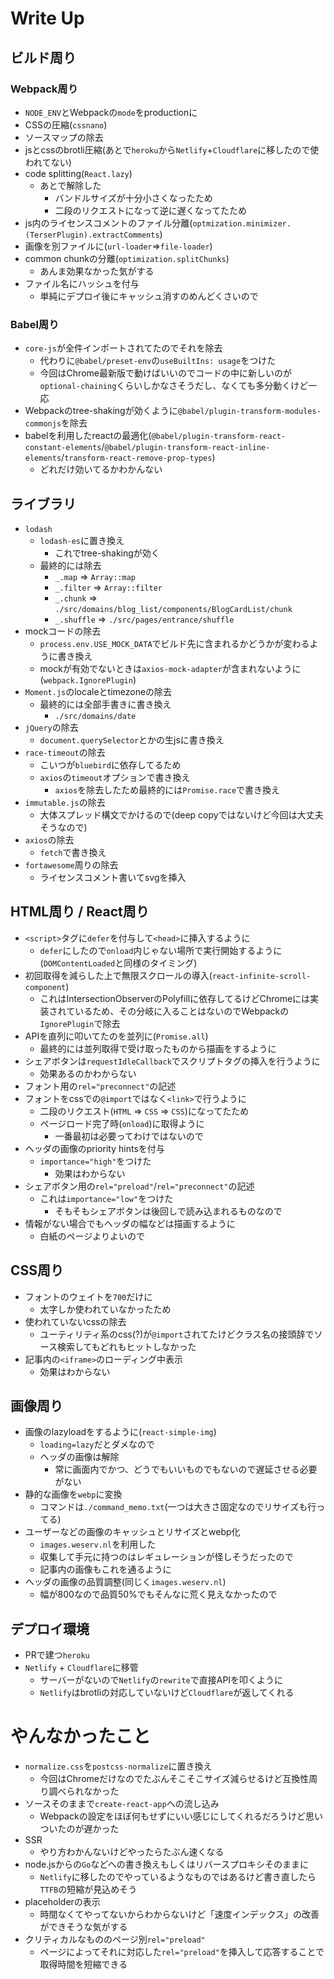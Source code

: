 # Write Up
## ビルド周り
### Webpack周り
- `NODE_ENV`とWebpackの`mode`をproductionに
- CSSの圧縮(`cssnano`)
- ソースマップの除去
- jsとcssのbrotli圧縮(あとで`heroku`から`Netlify`+`Cloudflare`に移したので使われてない)
- code splitting(`React.lazy`)
  - あとで解除した
    - バンドルサイズが十分小さくなったため
    - 二段のリクエストになって逆に遅くなってたため
- js内のライセンスコメントのファイル分離(`optmization.minimizer.(TerserPlugin).extractComments`)
- 画像を別ファイルに(`url-loader`=>`file-loader`)
- common chunkの分離(`optimization.splitChunks`)
  - あんま効果なかった気がする
- ファイル名にハッシュを付与
  - 単純にデプロイ後にキャッシュ消すのめんどくさいので

### Babel周り
- `core-js`が全件インポートされてたのでそれを除去
  - 代わりに`@babel/preset-env`の`useBuiltIns: usage`をつけた
  - 今回はChrome最新版で動けばいいのでコードの中に新しいのが`optional-chaining`くらいしかなさそうだし、なくても多分動くけど一応
- Webpackのtree-shakingが効くように`@babel/plugin-transform-modules-commonjs`を除去
- babelを利用したreactの最適化(`@babel/plugin-transform-react-constant-elements`/`@babel/plugin-transform-react-inline-elements`/`transform-react-remove-prop-types`)
  - どれだけ効いてるかわかんない

## ライブラリ
- `lodash`
  - `lodash-es`に置き換え
    - これでtree-shakingが効く
  - 最終的には除去
    - `_.map` => `Array::map`
    - `_.filter` => `Array::filter`
    - `_.chunk` => `./src/domains/blog_list/components/BlogCardList/chunk`
    - `_.shuffle` => `./src/pages/entrance/shuffle`
- mockコードの除去
  - `process.env.USE_MOCK_DATA`でビルド先に含まれるかどうかが変わるように書き換え
  - mockが有効でないときは`axios-mock-adapter`が含まれないように(`webpack.IgnorePlugin`)
- `Moment.js`のlocaleとtimezoneの除去
  - 最終的には全部手書きに書き換え
    - `./src/domains/date`
- `jQuery`の除去
  - `document.querySelector`とかの生jsに書き換え
- `race-timeout`の除去
  - こいつが`bluebird`に依存してるため
  - `axios`の`timeout`オプションで書き換え
    - `axios`を除去したため最終的には`Promise.race`で書き換え
- `immutable.js`の除去
  - 大体スプレッド構文でかけるので(deep copyではないけど今回は大丈夫そうなので)
- `axios`の除去
  - `fetch`で書き換え
- `fortawesome`周りの除去
  - ライセンスコメント書いてsvgを挿入

## HTML周り / React周り
- `<script>`タグに`defer`を付与して`<head>`に挿入するように
  - `defer`にしたので`onload`内じゃない場所で実行開始するように(`DOMContentLoaded`と同様のタイミング)
- 初回取得を減らした上で無限スクロールの導入(`react-infinite-scroll-component`)
  - これはIntersectionObserverのPolyfillに依存してるけどChromeには実装されているため、その分岐に入ることはないのでWebpackの`IgnorePlugin`で除去
- APIを直列に叩いてたのを並列に(`Promise.all`)
  - 最終的には並列取得で受け取ったものから描画をするように
- シェアボタンは`requestIdleCallback`でスクリプトタグの挿入を行うように
  - 効果あるのかわからない
- フォント用の`rel="preconnect"`の記述
- フォントをcssでの`@import`ではなく`<link>`で行うように
  - 二段のリクエスト(`HTML` => `CSS` => `CSS`)になってたため
  - ページロード完了時(`onload`)に取得ように
    - 一番最初は必要ってわけではないので
- ヘッダの画像のpriority hintsを付与
  - `importance="high"`をつけた
    - 効果はわからない
- シェアボタン用の`rel="preload"`/`rel="preconnect"`の記述
  - これは`importance="low"`をつけた
    - そもそもシェアボタンは後回しで読み込まれるものなので
- 情報がない場合でもヘッダの幅などは描画するように
  - 白紙のページよりよいので

## CSS周り
- フォントのウェイトを`700`だけに
  - 太字しか使われていなかったため
- 使われていないcssの除去
  - ユーティリティ系のcss(?)が`@import`されてたけどクラス名の接頭辞でソース検索してもどれもヒットしなかった
- 記事内の`<iframe>`のローディング中表示
  - 効果はわからない

## 画像周り
- 画像のlazyloadをするように(`react-simple-img`)
  - `loading=lazy`だとダメなので
  - ヘッダの画像は解除
    - 常に画面内でかつ、どうでもいいものでもないので遅延させる必要がない
- 静的な画像を`webp`に変換
  - コマンドは`./command_memo.txt`(一つは大きさ固定なのでリサイズも行ってる)
- ユーザーなどの画像のキャッシュとリサイズとwebp化
  - `images.weserv.nl`を利用した
  - 収集して手元に持つのはレギュレーションが怪しそうだったので
  - 記事内の画像もこれを通るように
- ヘッダの画像の品質調整(同じく`images.weserv.nl`)
  - 幅が800なので品質50%でもそんなに荒く見えなかったので

## デプロイ環境
- PRで建つ`heroku`
- `Netlify` + `Cloudflare`に移管
  - サーバーがないので`Netlify`の`rewrite`で直接APIを叩くように
  - `Netlify`はbrotliの対応していないけど`Cloudflare`が返してくれる

# やんなかったこと
- `normalize.css`を`postcss-normalize`に置き換え
  - 今回はChromeだけなのでたぶんそこそこサイズ減らせるけど互換性周り調べられなかった
- ソースそのままで`create-react-app`への流し込み
  - Webpackの設定をほぼ何もせずにいい感じにしてくれるだろうけど思いついたのが遅かった
- SSR
  - やり方わかんないけどやったらたぶん速くなる
- node.jsからの`Go`などへの書き換えもしくはリバースプロキシそのままに
  - `Netlify`に移したのでやっているようなものではあるけど書き直したら`TTFB`の短縮が見込めそう
- placeholderの表示
  - 時間なくてやってないからわからないけど「速度インデックス」の改善ができそうな気がする
- クリティカルなもののページ別`rel="preload"`
  - ページによってそれに対応した`rel="preload"`を挿入して応答することで取得時間を短縮できる
